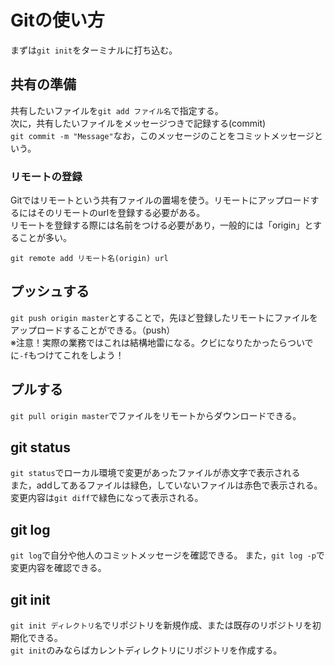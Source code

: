 # Gitの使い方

まずは`git init`をターミナルに打ち込む。

## 共有の準備

共有したいファイルを`git add ファイル名`で指定する。  
次に，共有したいファイルをメッセージつきで記録する(commit)  
`git commit -m "Message"`なお，このメッセージのことをコミットメッセージという。

### リモートの登録

Gitではリモートという共有ファイルの置場を使う。リモートにアップロードするにはそのリモートのurlを登録する必要がある。  
リモートを登録する際には名前をつける必要があり，一般的には「origin」とすることが多い。  

`git remote add リモート名(origin) url`

## プッシュする

`git push origin master`とすることで，先ほど登録したリモートにファイルをアップロードすることができる。（push）  
※注意！実際の業務ではこれは結構地雷になる。クビになりたかったらついでに`-f`もつけてこれをしよう！

## プルする

`git pull origin master`でファイルをリモートからダウンロードできる。

## git status

`git status`でローカル環境で変更があったファイルが赤文字で表示される  
また，addしてあるファイルは緑色，していないファイルは赤色で表示される。  
変更内容は`git diff`で緑色になって表示される。

## git log

`git log`で自分や他人のコミットメッセージを確認できる。
また，`git log -p`で変更内容を確認できる。

## git init

`git init ディレクトリ名`でリポジトリを新規作成、または既存のリポジトリを初期化できる。  
`git init`のみならばカレントディレクトリにリポジトリを作成する。 



